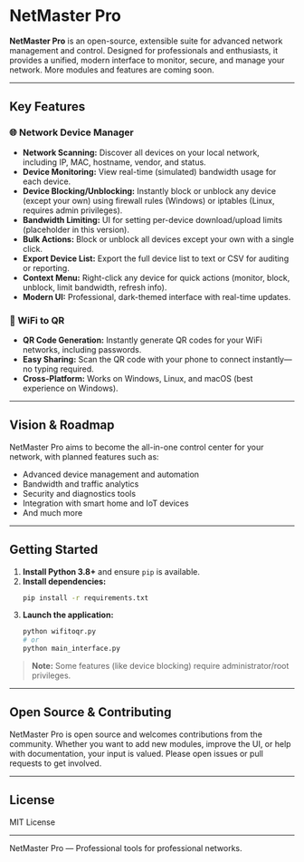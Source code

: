 # NetMaster Pro

**NetMaster Pro** is an open-source, extensible suite for advanced network management and control. Designed for professionals and enthusiasts, it provides a unified, modern interface to monitor, secure, and manage your network. More modules and features are coming soon.

---

## Key Features

### 🌐 Network Device Manager

- **Network Scanning:** Discover all devices on your local network, including IP, MAC, hostname, vendor, and status.
- **Device Monitoring:** View real-time (simulated) bandwidth usage for each device.
- **Device Blocking/Unblocking:** Instantly block or unblock any device (except your own) using firewall rules (Windows) or iptables (Linux, requires admin privileges).
- **Bandwidth Limiting:** UI for setting per-device download/upload limits (placeholder in this version).
- **Bulk Actions:** Block or unblock all devices except your own with a single click.
- **Export Device List:** Export the full device list to text or CSV for auditing or reporting.
- **Context Menu:** Right-click any device for quick actions (monitor, block, unblock, limit bandwidth, refresh info).
- **Modern UI:** Professional, dark-themed interface with real-time updates.

### 📶 WiFi to QR

- **QR Code Generation:** Instantly generate QR codes for your WiFi networks, including passwords.
- **Easy Sharing:** Scan the QR code with your phone to connect instantly—no typing required.
- **Cross-Platform:** Works on Windows, Linux, and macOS (best experience on Windows).

---

## Vision & Roadmap

NetMaster Pro aims to become the all-in-one control center for your network, with planned features such as:

- Advanced device management and automation
- Bandwidth and traffic analytics
- Security and diagnostics tools
- Integration with smart home and IoT devices
- And much more

---

## Getting Started

1. **Install Python 3.8+** and ensure `pip` is available.
2. **Install dependencies:**
   ```bash
   pip install -r requirements.txt
   ```
3. **Launch the application:**
   ```bash
   python wifitoqr.py
   # or
   python main_interface.py
   ```

> **Note:** Some features (like device blocking) require administrator/root privileges.

---

## Open Source & Contributing

NetMaster Pro is open source and welcomes contributions from the community. Whether you want to add new modules, improve the UI, or help with documentation, your input is valued. Please open issues or pull requests to get involved.

---

## License

MIT License

---

NetMaster Pro — Professional tools for professional networks.
